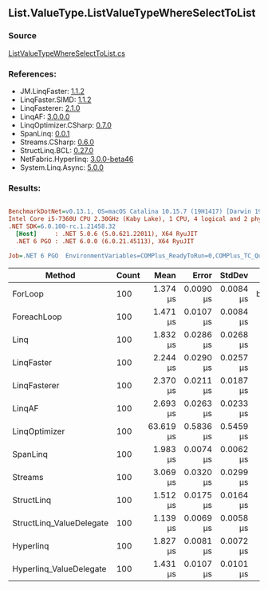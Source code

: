 ﻿## List.ValueType.ListValueTypeWhereSelectToList

### Source
[ListValueTypeWhereSelectToList.cs](../LinqBenchmarks/List/ValueType/ListValueTypeWhereSelectToList.cs)

### References:
- JM.LinqFaster: [1.1.2](https://www.nuget.org/packages/JM.LinqFaster/1.1.2)
- LinqFaster.SIMD: [1.1.2](https://www.nuget.org/packages/LinqFaster.SIMD/1.0.3)
- LinqFasterer: [2.1.0](https://www.nuget.org/packages/LinqFasterer/2.1.0)
- LinqAF: [3.0.0.0](https://www.nuget.org/packages/LinqAF/3.0.0.0)
- LinqOptimizer.CSharp: [0.7.0](https://www.nuget.org/packages/LinqOptimizer.CSharp/0.7.0)
- SpanLinq: [0.0.1](https://www.nuget.org/packages/SpanLinq/0.0.1)
- Streams.CSharp: [0.6.0](https://www.nuget.org/packages/Streams.CSharp/0.6.0)
- StructLinq.BCL: [0.27.0](https://www.nuget.org/packages/StructLinq/0.27.0)
- NetFabric.Hyperlinq: [3.0.0-beta46](https://www.nuget.org/packages/NetFabric.Hyperlinq/3.0.0-beta46)
- System.Linq.Async: [5.0.0](https://www.nuget.org/packages/System.Linq.Async/5.0.0)

### Results:
``` ini

BenchmarkDotNet=v0.13.1, OS=macOS Catalina 10.15.7 (19H1417) [Darwin 19.6.0]
Intel Core i5-7360U CPU 2.30GHz (Kaby Lake), 1 CPU, 4 logical and 2 physical cores
.NET SDK=6.0.100-rc.1.21458.32
  [Host]     : .NET 5.0.6 (5.0.621.22011), X64 RyuJIT
  .NET 6 PGO : .NET 6.0.0 (6.0.21.45113), X64 RyuJIT

Job=.NET 6 PGO  EnvironmentVariables=COMPlus_ReadyToRun=0,COMPlus_TC_QuickJitForLoops=1,COMPlus_TieredPGO=1  Runtime=.NET 6.0  

```
|                   Method | Count |      Mean |     Error |    StdDev |         Ratio | RatioSD |   Gen 0 |   Gen 1 | Allocated |
|------------------------- |------ |----------:|----------:|----------:|--------------:|--------:|--------:|--------:|----------:|
|                  ForLoop |   100 |  1.374 μs | 0.0090 μs | 0.0084 μs |      baseline |         |  3.8605 |       - |      8 KB |
|              ForeachLoop |   100 |  1.471 μs | 0.0107 μs | 0.0084 μs |  1.07x slower |   0.01x |  3.8605 |       - |      8 KB |
|                     Linq |   100 |  1.832 μs | 0.0286 μs | 0.0268 μs |  1.33x slower |   0.02x |  4.0436 |       - |      8 KB |
|               LinqFaster |   100 |  2.244 μs | 0.0290 μs | 0.0257 μs |  1.63x slower |   0.02x |  5.5428 |       - |     11 KB |
|             LinqFasterer |   100 |  2.370 μs | 0.0211 μs | 0.0187 μs |  1.73x slower |   0.02x |  8.0643 |       - |     16 KB |
|                   LinqAF |   100 |  2.693 μs | 0.0263 μs | 0.0233 μs |  1.96x slower |   0.02x |  3.8605 |       - |      8 KB |
|            LinqOptimizer |   100 | 63.619 μs | 0.5836 μs | 0.5459 μs | 46.31x slower |   0.49x | 74.0967 | 16.3574 |    158 KB |
|                 SpanLinq |   100 |  1.983 μs | 0.0074 μs | 0.0062 μs |  1.44x slower |   0.01x |  3.8605 |       - |      8 KB |
|                  Streams |   100 |  3.069 μs | 0.0320 μs | 0.0299 μs |  2.23x slower |   0.03x |  4.1275 |       - |      8 KB |
|               StructLinq |   100 |  1.512 μs | 0.0175 μs | 0.0164 μs |  1.10x slower |   0.01x |  1.7300 |       - |      4 KB |
| StructLinq_ValueDelegate |   100 |  1.139 μs | 0.0069 μs | 0.0058 μs |  1.21x faster |   0.01x |  1.6804 |       - |      3 KB |
|                Hyperlinq |   100 |  1.827 μs | 0.0081 μs | 0.0072 μs |  1.33x slower |   0.01x |  1.6804 |       - |      3 KB |
|  Hyperlinq_ValueDelegate |   100 |  1.431 μs | 0.0107 μs | 0.0101 μs |  1.04x slower |   0.01x |  1.6804 |       - |      3 KB |
